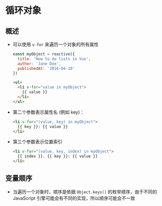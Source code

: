 # 循环对象

## 概述

- 可以使用 `v-for` 来遍历一个对象的所有属性

    ```js
    const myObject = reactive({
      title: 'How to do lists in Vue',
      author: 'Jane Doe',
      publishedAt: '2016-04-10'
    })

    ```

    ```html
    <ul>
      <li v-for="value in myObject">
        {{ value }}
      </li>
    </ul>
    ```

- 第二个参数表示属性名 (例如 key)：

    ```html
    <li v-for="(value, key) in myObject">
      {{ key }}: {{ value }}
    </li>
    ```

- 第三个参数表示位置索引

    ```html
    <li v-for="(value, key, index) in myObject">
      {{ index }}. {{ key }}: {{ value }}
    </li>
    ```

## 变量顺序

- 当遍历一个对象时，顺序是依据 `Object.keys()` 的枚举顺序，由于不同的 JavaScript 引擎可能会有不同的实现，所以顺序可能会不一致
